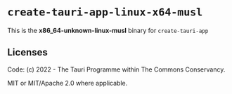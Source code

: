 # `create-tauri-app-linux-x64-musl`

This is the **x86_64-unknown-linux-musl** binary for `create-tauri-app`

## Licenses

Code: (c) 2022 - The Tauri Programme within The Commons Conservancy.

MIT or MIT/Apache 2.0 where applicable.
